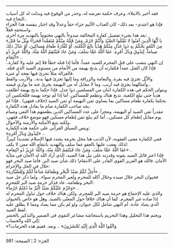 ------------------------------------------------------------------------

فقد أخبر بالابتلاء، وعرف حكمة تعرضه له، وحذر من الوقوع فيه وبذلت له كل
أسباب النجاح فيه..  
فإذا هو اعتدى- بعد ذلك- كان العذاب الأليم جزاء حقاً وعدلاً وقد اختار بنفسه
هذا الجزاء واستحقه فعلاً.  
بعد هذا يجيء تفصيل كفارة المخالفة مبدوءاً بالنهي مختوماً بالتهديد مرة
أخرى:  
«يا أَيُّهَا الَّذِينَ آمَنُوا لا تَقْتُلُوا الصَّيْدَ وَأَنْتُمْ حُرُمٌ. وَمَنْ قَتَلَهُ مِنْكُمْ مُتَعَمِّداً
فَجَزاءٌ مِثْلُ ما قَتَلَ مِنَ النَّعَمِ يَحْكُمُ بِهِ ذَوا عَدْلٍ مِنْكُمْ هَدْياً بالِغَ الْكَعْبَةِ، أَوْ
كَفَّارَةٌ طَعامُ مَساكِينَ، أَوْ عَدْلُ ذلِكَ صِياماً، لِيَذُوقَ وَبالَ أَمْرِهِ. عَفَا اللَّهُ عَمَّا سَلَفَ،
وَمَنْ عادَ فَيَنْتَقِمُ اللَّهُ مِنْهُ، وَاللَّهُ عَزِيزٌ ذُو انْتِقامٍ» ..  
إن النهي ينصب على قتل المحرم للصيد عمداً. فأما إذا قتله خطأ فلا إثم عليه
ولا كفارة.. فإذا كان القتل عمداً فكفارته أن يذبح بهيمة من الأنعام من
مستوى الصيد الذي قتله. فالغزالة مثلاً تجزئ فيها نعجة أو عنزة.  
والأيِّل تجزئ فيه بقرة. والنعامة والزرافة وما إليها تجزئ فيها بدنة..
والأرنب والقط وأمثالهما يجزئ فيه أرنب. وما لا مقابل له من البهيمة يجزئ
عنه ما يوازي قيمته..  
ويتولى الحكم في هذه الكفارة اثنان من المسلمين ذوا عدل. فإذا حكما بذبح
بهيمة أطلقت هدياً حتى تبلغ الكعبة، تذبح هناك وتطعم للمساكين. أما إذا لم
توجد بهيمة فللحكمين أن يحكما بكفارة طعام مساكين بما يساوي ثمن البهيمة أو
ثمن الصيد (خلاف فقهي) . فإذا لم يجد صاحب الكفارة صام ما يعادل هذه
الكفارة.  
مقدراً ثمن الصيد أو البهيمة، ومجزأ على عدد المساكين الذين يطعمهم هذا
الثمن وصيام يوم مقابل إطعام كل مسكين.. أما كم يبلغ ثمن إطعام مسكين فهو
موضع خلاف فقهي. ولكنه يتبع الأمكنة والأزمنة والأحوال.  
وينص السياق القرآني على حكمة هذه الكفارة:  
«لِيَذُوقَ وَبالَ أَمْرِهِ» ..  
ففي الكفارة معنى العقوبة، لأن الذنب هنا مخل بحرمة يشدد فيها الإسلام
تشديداً كبيراً: لذلك يعقب عليها بالعفو عما سلف والتهديد بانتقام الله ممن
لا يكف:  
«عَفَا اللَّهُ عَمَّا سَلَفَ، وَمَنْ عادَ فَيَنْتَقِمُ اللَّهُ مِنْهُ، وَاللَّهُ عَزِيزٌ ذُو انْتِقامٍ» .  
فإذا اعتز قاتل الصيد بقوته وقدرته على نيل هذا الصيد، الذي أراد الله له
الأمان في مثابة الأمان، فالله هو العزيز القوي القادر على الانتقام! ذلك
شأن صيد البر. فأما صيد البحر فهو حلال في الحل والإحرام:  
«أُحِلَّ لَكُمْ صَيْدُ الْبَحْرِ وَطَعامُهُ مَتاعاً لَكُمْ وَلِلسَّيَّارَةِ» ..  
فحيوان البحر حلال صيده وحلال أكله للمحرم ولغير المحرم سواء.. ولما ذكر حل
صيد البحر وطعامه، عاد فذكر حرمة صيد البر للمحرم:  
«وَحُرِّمَ عَلَيْكُمْ صَيْدُ الْبَرِّ ما دُمْتُمْ حُرُماً» ..  
والذي عليه الإجماع هو حرمة صيد البر للمحرم. ولكن هناك خلاف حول تناول
المحرم له إذا صاده غير المحرم. كما أن هناك خلافاً حول المعنّى بالصيد. وهل
هو خاص بالحيوان الذي يصاد عادة. أم النهي شامل لكل حيوان، ولو لم يكن مما
يصاد ومما لا يطلق عليه لفظ الصيد.  
ويختم هذا التحليل وهذا التحريم باستجاشة مشاعر التقوى في الضمير والتذكير
بالحشر إلى الله والحساب:  
«وَاتَّقُوا اللَّهَ الَّذِي إِلَيْهِ تُحْشَرُونَ» .. وبعد. ففيم هذه الحرمات؟

------------------------------------------------------------------------

الجزء: 2 ¦ الصفحة: 981
